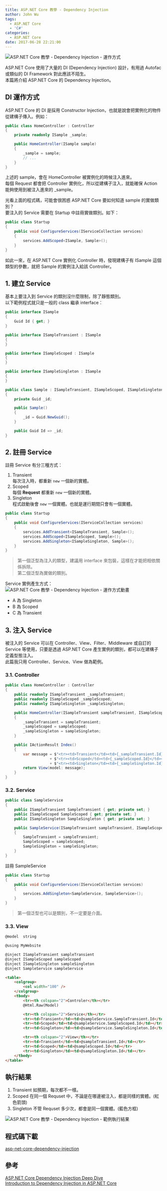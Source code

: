 ```yaml
---
title: ASP.NET Core 教學 - Dependency Injection
author: John Wu
tags:
  - ASP.NET Core
  - 'C#'
categories:
  - ASP.NET Core
date: 2017-06-28 22:21:00
---
```

![ASP.NET Core 教學 - Dependency Injection - 運作方式](/images/pasted-209.png)

ASP.NET Core 使用了大量的 DI (Dependency Injection) 設計，有用過 Autofac 或類似的 DI Framework 對此應該不陌生。  
本篇將介紹 ASP.NET Core 的 Dependency Injection。

<!-- more -->

## DI 運作方式

ASP.NET Core 的 DI 是採用 Constructor Injection，也就是說會把實例化的物件從建構子傳入。例如：
```cs
public class HomeController : Controller
{
    private readonly ISample _sample;

    public HomeController(ISample sample)
    {
        _sample = sample;
        // ...
    }
}
```
上述的 sample，會在 HomeController 被實例化的時候注入進來。  
每個 Request 都會把 Controller 實例化，所以從建構子注入，就能確保 Action 能夠使用到被注入進來的 _sample。  

光看上面的程式碼，可能會很困惑 ASP.NET Core 要如何知道 sample 的實做類別？  
要注入的 Service 需要在 Startup 中註冊實做類別。如下：
```cs
public class Startup
{
    public void ConfigureServices(IServiceCollection services)
    {
        services.AddScoped<ISample, Sample>();
    }
}
```
如此一來，在 ASP.NET Core 實例化 Controller 時，發現建構子有 ISample 這個類型的參數，就把 Sample 的實例注入給該 Controller。  

## 1. 建立 Service

基本上要注入到 Service 的類別沒什麼限制，除了靜態類別。  
以下範例程式就只是一般的 class 繼承 interface：  

```cs
public interface ISample
{
    Guid Id { get; }
}

public interface ISampleTransient : ISample
{
}

public interface ISampleScoped : ISample
{
}

public interface ISampleSingleton : ISample
{
}

public class Sample : ISampleTransient, ISampleScoped, ISampleSingleton
{
    private Guid _id;

    public Sample()
    {
        _id = Guid.NewGuid();
    }

    public Guid Id => _id;
}

```

## 2. 註冊 Service

註冊 Service 有分三種方式：
1. Transient  
每次注入時，都重新 `new` 一個新的實體。  
2. Scoped  
每個 **Request** 都重新 `new` 一個新的實體。  
3. Singleton  
程式啟動後會 `new` 一個實體。也就是運行期間只會有一個實體。  

```cs
public class Startup
{
    public void ConfigureServices(IServiceCollection services)
    {
        services.AddTransient<ISampleTransient, Sample>();
        services.AddScoped<ISampleScoped, Sample>();
        services.AddSingleton<ISampleSingleton, Sample>();
    }
}
```
> 第一個泛型為注入的類型，建議用 interface 來包裝，這樣在才能把相依關係拆除。  
> 第二個泛型為實做的類別。  

Service 實例產生方式：
![ASP.NET Core 教學 - Dependency Injection - 運作方式動畫](/images/pasted-209.gif)
* A 為 Singleton  
* B 為 Scoped  
* C 為 Transient  

## 3. 注入 Service

被注入的 Service 可以在 Controller、View、Filter、Middleware 或自訂的 Service 等使用，只要是透過 ASP.NET Core 產生實例的類別，都可以在建構子定義型態注入。  
此篇我只用 Controller、Service、View 做為範例。  

### 3.1. Controller

```cs
public class HomeController : Controller
{
    public readonly ISampleTransient _sampleTransient;
    public readonly ISampleScoped _sampleScoped;
    public readonly ISampleSingleton _sampleSingleton;

    public HomeController(ISampleTransient sampleTransient, ISampleScoped sampleScoped, ISampleSingleton sampleSingleton)
    {
        _sampleTransient = sampleTransient;
        _sampleScoped = sampleScoped;
        _sampleSingleton = sampleSingleton;
    }

    public IActionResult Index()
    {
        var message = $"<tr><td>Transient</td><td>{_sampleTransient.Id}</td></tr>"
                    + $"<tr><td>Scoped</td><td>{_sampleScoped.Id}</td></tr>"
                    + $"<tr><td>Singleton</td><td>{_sampleSingleton.Id}</td></tr>";
        return View(model: message);
    }
}
```

### 3.2. Service

```cs
public class SampleService
{
    public ISampleTransient SampleTransient { get; private set; }
    public ISampleScoped SampleScoped { get; private set; }
    public ISampleSingleton SampleSingleton { get; private set; }

    public SampleService(ISampleTransient sampleTransient, ISampleScoped sampleScoped, ISampleSingleton sampleSingleton)
    {
        SampleTransient = sampleTransient;
        SampleScoped = sampleScoped;
        SampleSingleton = sampleSingleton;
    }
}
```

註冊 SampleService
```cs
public class Startup
{
    public void ConfigureServices(IServiceCollection services)
    {
        services.AddSingleton<SampleService, SampleService>();
    }
}
```
> 第一個泛型也可以是類別，不一定要是介面。    

### 3.3. View

```html
@model  string

@using MyWebsite

@inject ISampleTransient sampleTransient
@inject ISampleScoped sampleScoped
@inject ISampleSingleton sampleSingleton
@inject SampleService sampleService

<table>
    <colgroup>
        <col width="100" />
    </colgroup>
    <tbody>
        <tr><th colspan="2">Controler</th></tr>
        @Html.Raw(Model)

        <tr><th colspan="2">Service</th></tr>
        <tr><td>Transient</td><td>@sampleService.SampleTransient.Id</td></tr>
        <tr><td>Scoped</td><td>@sampleService.SampleScoped.Id</td></tr>
        <tr><td>Singleton</td><td>@sampleService.SampleSingleton.Id</td></tr>

        <tr><th colspan="2">View</th></tr>
        <tr><td>Transient</td><td>@sampleTransient.Id</td></tr>
        <tr><td>Scoped</td><td>@sampleScoped.Id</td></tr>
        <tr><td>Singleton</td><td>@sampleSingleton.Id</td></tr>
    </tbody>
</table>
```

## 執行結果

1. Transient 如預期，每次都不一樣。  
2. Scoped 在同一個 Requset 中，不論是在哪邊被注入，都是同樣的實體。(紅色箭頭)  
3. Singleton 不管 Requset 多少次，都會是同一個實體。(藍色方框)  

![ASP.NET Core 教學 - Dependency Injection - 範例執行結果](/images/pasted-208.png)

## 程式碼下載

[asp-net-core-dependency-injection](https://github.com/johnwu1114/asp-net-core-dependency-injection)

## 參考

[ASP.NET Core Dependency Injection Deep Dive](https://joonasw.net/view/aspnet-core-di-deep-dive)  
[Introduction to Dependency Injection in ASP.NET Core](https://docs.microsoft.com/en-us/aspnet/core/fundamentals/dependency-injection)  